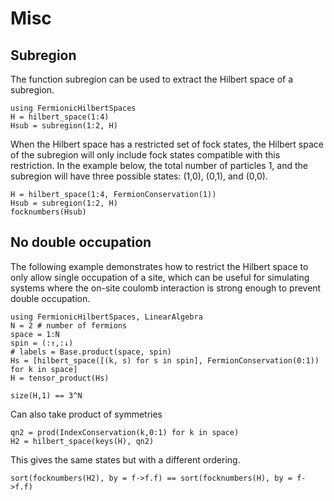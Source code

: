 
# Misc


## Subregion
The function subregion can be used to extract the Hilbert space of a subregion.
```@example subregion
using FermionicHilbertSpaces
H = hilbert_space(1:4)
Hsub = subregion(1:2, H)
``` 

When the Hilbert space has a restricted set of fock states, the Hilbert space of the subregion will only include fock states compatible with this restriction. In the example below, the total number of particles 1, and the subregion will have three possible states: (1,0), (0,1), and (0,0).
```@example subregion
H = hilbert_space(1:4, FermionConservation(1))
Hsub = subregion(1:2, H)
focknumbers(Hsub)
``` 

## No double occupation

The following example demonstrates how to restrict the Hilbert space to only allow single occupation of a site, which can be useful for simulating systems where the on-site coulomb interaction is strong enough to prevent double occupation.

```@example double_occupation
using FermionicHilbertSpaces, LinearAlgebra
N = 2 # number of fermions
space = 1:N 
spin = (:↑,:↓)
# labels = Base.product(space, spin) 
Hs = [hilbert_space([(k, s) for s in spin], FermionConservation(0:1)) for k in space]
H = tensor_product(Hs)
```

```@example double_occupation
size(H,1) == 3^N
```

Can also take product of symmetries
```@example double_occupation
qn2 = prod(IndexConservation(k,0:1) for k in space)
H2 = hilbert_space(keys(H), qn2)
```

This gives the same states but with a different ordering.
```@example double_occupation
sort(focknumbers(H2), by = f->f.f) == sort(focknumbers(H), by = f->f.f)
```

